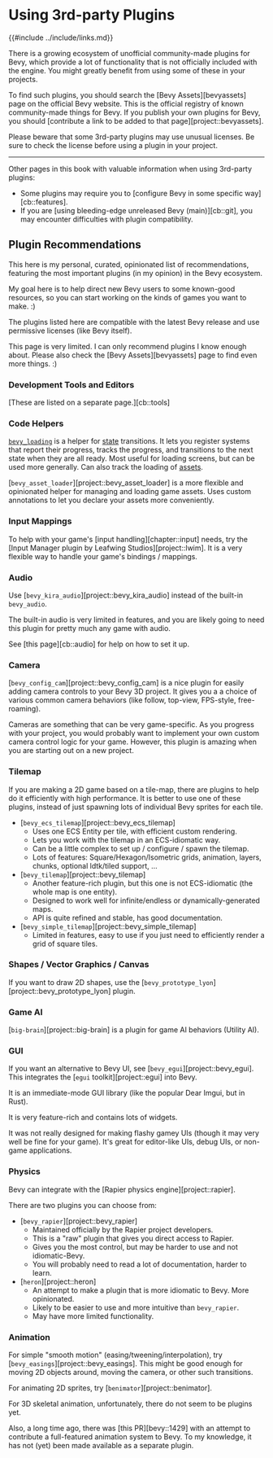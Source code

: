 # Using 3rd-party Plugins

{{#include ../include/links.md}}

There is a growing ecosystem of unofficial community-made plugins for Bevy,
which provide a lot of functionality that is not officially included with the
engine. You might greatly benefit from using some of these in your projects.

To find such plugins, you should search the [Bevy Assets][bevyassets]
page on the official Bevy website. This is the official registry of known
community-made things for Bevy. If you publish your own plugins for Bevy,
you should [contribute a link to be added to that page][project::bevyassets].

Please beware that some 3rd-party plugins may use unusual licenses. Be sure
to check the license before using a plugin in your project.

---

Other pages in this book with valuable information when using 3rd-party plugins:

  - Some plugins may require you to [configure Bevy in some specific way][cb::features].
  - If you are [using bleeding-edge unreleased Bevy (main)][cb::git], you may encounter difficulties with plugin compatibility.

## Plugin Recommendations

This here is my personal, curated, opinionated list of recommendations,
featuring the most important plugins (in my opinion) in the Bevy ecosystem.

My goal here is to help direct new Bevy users to some known-good resources,
so you can start working on the kinds of games you want to make. :)

The plugins listed here are compatible with the latest Bevy release and use
permissive licenses (like Bevy itself).

This page is very limited. I can only recommend plugins I know enough
about. Please also check the [Bevy Assets][bevyassets] page to find even
more things. :)

### Development Tools and Editors

[These are listed on a separate page.][cb::tools]

### Code Helpers

[`bevy_loading`](https://github.com/inodentry/bevy_loading) is a helper for
[state](../programming/states.md) transitions. It lets you register systems
that report their progress, tracks the progress, and transitions to the next
state when they are all ready. Most useful for loading screens, but can be used
more generally. Can also track the loading of [assets](../features/assets.md).

[`bevy_asset_loader`][project::bevy_asset_loader] is a more flexible
and opinionated helper for managing and loading game assets. Uses custom
annotations to let you declare your assets more conveniently.

### Input Mappings

To help with your game's [input handling][chapter::input] needs, try the
[Input Manager plugin by Leafwing Studios][project::lwim]. It is a very
flexible way to handle your game's bindings / mappings.

### Audio

Use [`bevy_kira_audio`][project::bevy_kira_audio] instead of the built-in `bevy_audio`.

The built-in audio is very limited in features, and you are likely going to
need this plugin for pretty much any game with audio.

See [this page][cb::audio] for help on how to set it up.

### Camera

[`bevy_config_cam`][project::bevy_config_cam] is a nice plugin for easily
adding camera controls to your Bevy 3D project. It gives you a a choice
of various common camera behaviors (like follow, top-view, FPS-style,
free-roaming).

Cameras are something that can be very game-specific. As you progress with
your project, you would probably want to implement your own custom camera
control logic for your game. However, this plugin is amazing when you are
starting out on a new project.

### Tilemap

If you are making a 2D game based on a tile-map, there are plugins to
help do it efficiently with high performance. It is better to use one
of these plugins, instead of just spawning lots of individual Bevy
sprites for each tile.

  - [`bevy_ecs_tilemap`][project::bevy_ecs_tilemap]
    - Uses one ECS Entity per tile, with efficient custom rendering.
    - Lets you work with the tilemap in an ECS-idiomatic way.
    - Can be a little complex to set up / configure / spawn the tilemap.
    - Lots of features: Square/Hexagon/Isometric grids, animation, layers, chunks, optional ldtk/tiled support, ...
  - [`bevy_tilemap`][project::bevy_tilemap]
    - Another feature-rich plugin, but this one is not ECS-idiomatic (the whole map is one entity).
    - Designed to work well for infinite/endless or dynamically-generated maps.
    - API is quite refined and stable, has good documentation.
  - [`bevy_simple_tilemap`][project::bevy_simple_tilemap]
    - Limited in features, easy to use if you just need to efficiently render a grid of square tiles.

### Shapes / Vector Graphics / Canvas

If you want to draw 2D shapes, use the
[`bevy_prototype_lyon`][project::bevy_prototype_lyon] plugin.

### Game AI

[`big-brain`][project::big-brain] is a plugin for game AI behaviors (Utility AI).

### GUI

If you want an alternative to Bevy UI, see [`bevy_egui`][project::bevy_egui].
This integrates the [`egui` toolkit][project::egui] into Bevy.

It is an immediate-mode GUI library (like the popular Dear Imgui, but in Rust).

It is very feature-rich and contains lots of widgets.

It was not really designed for making flashy gamey UIs (though it may very
well be fine for your game). It's great for editor-like UIs, debug UIs,
or non-game applications.

### Physics

Bevy can integrate with the [Rapier physics engine][project::rapier].

There are two plugins you can choose from:

  - [`bevy_rapier`][project::bevy_rapier]
    - Maintained officially by the Rapier project developers.
    - This is a "raw" plugin that gives you direct access to Rapier.
    - Gives you the most control, but may be harder to use and not idiomatic-Bevy.
    - You will probably need to read a lot of documentation, harder to learn.
  - [`heron`][project::heron]
    - An attempt to make a plugin that is more idiomatic to Bevy. More opinionated.
    - Likely to be easier to use and more intuitive than `bevy_rapier`.
    - May have more limited functionality.

### Animation

For simple "smooth motion" (easing/tweening/interpolation), try
[`bevy_easings`][project::bevy_easings]. This might be good enough for moving
2D objects around, moving the camera, or other such transitions.

For animating 2D sprites, try [`benimator`][project::benimator].

For 3D skeletal animation, unfortunately, there do not seem to be plugins yet.

Also, a long time ago, there was [this PR][bevy::1429] with an attempt to
contribute a full-featured animation system to Bevy. To my knowledge, it
has not (yet) been made available as a separate plugin.
